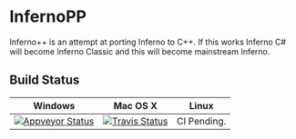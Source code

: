 # InfernoPP
Inferno++ is an attempt at porting Inferno to C++. If this works Inferno C# will become Inferno Classic and this will become mainstream Inferno.

## Build Status


| Windows  | Mac OS X | Linux |
| -------- | -------- | ----- |
| [![Appveyor Status](https://ci.appveyor.com/api/projects/status/q4geyb08r7y2hkx6?svg=true)](https://ci.appveyor.com/project/Rover656/inferno)  | [![Travis Status](https://api.travis-ci.org/NerdThings/Inferno.svg?branch=master)](https://travis-ci.org/NerdThings/Inferno) | CI Pending. |
